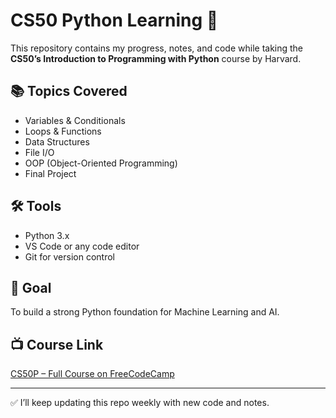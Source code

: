 # CS50 Python Learning 📘

This repository contains my progress, notes, and code while taking the **CS50’s Introduction to Programming with Python** course by Harvard.

## 📚 Topics Covered
- Variables & Conditionals
- Loops & Functions
- Data Structures
- File I/O
- OOP (Object-Oriented Programming)
- Final Project

## 🛠️ Tools
- Python 3.x
- VS Code or any code editor
- Git for version control

## 🎯 Goal
To build a strong Python foundation for Machine Learning and AI.

## 📺 Course Link
[CS50P – Full Course on FreeCodeCamp](https://youtu.be/nLRL_NcnK-4?si=461hUq0p2MNwpVy5)

---

✅ I’ll keep updating this repo weekly with new code and notes.
